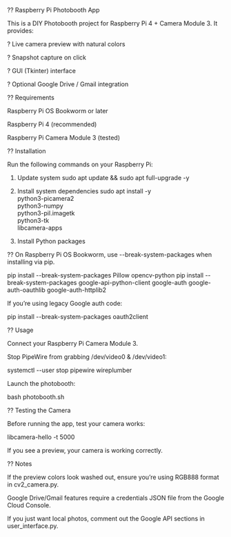 ?? Raspberry Pi Photobooth App

This is a DIY Photobooth project for Raspberry Pi 4 + Camera Module 3.
It provides:

? Live camera preview with natural colors

? Snapshot capture on click

? GUI (Tkinter) interface

? Optional Google Drive / Gmail integration

?? Requirements

Raspberry Pi OS Bookworm or later

Raspberry Pi 4 (recommended)

Raspberry Pi Camera Module 3 (tested)

?? Installation

Run the following commands on your Raspberry Pi:

1. Update system
sudo apt update && sudo apt full-upgrade -y

2. Install system dependencies
sudo apt install -y \
python3-picamera2 \
python3-numpy \
python3-pil.imagetk \
python3-tk \
libcamera-apps

3. Install Python packages

?? On Raspberry Pi OS Bookworm, use --break-system-packages when installing via pip.

pip install --break-system-packages Pillow opencv-python
pip install --break-system-packages google-api-python-client google-auth google-auth-oauthlib google-auth-httplib2


If you’re using legacy Google auth code:

pip install --break-system-packages oauth2client

?? Usage

Connect your Raspberry Pi Camera Module 3.

Stop PipeWire from grabbing /dev/video0 & /dev/video1:

systemctl --user stop pipewire wireplumber


Launch the photobooth:

bash photobooth.sh

?? Testing the Camera

Before running the app, test your camera works:

libcamera-hello -t 5000


If you see a preview, your camera is working correctly.

?? Notes

If the preview colors look washed out, ensure you’re using RGB888 format in cv2_camera.py.

Google Drive/Gmail features require a credentials JSON file from the Google Cloud Console.

If you just want local photos, comment out the Google API sections in user_interface.py.
